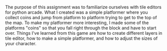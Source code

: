 The purpose of this assignment was to familiarize ourselves with tile editors for python arcade. What I created was a simple platformer where you collect coins and jump from platform to platform trying to get to the top of the map. To make my platformer more interesting, I made some of the platforms "coins" so that you fall right through the block and have to start over. Things I've learned from this game are how to create different layers in tile editor, how to make a simple platformer, and how to adjust the sizes of your character. 
